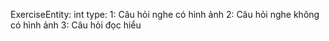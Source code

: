 ExerciseEntity: 
  int type:      1: Câu hỏi nghe có hình ảnh      2: Câu hỏi nghe không có hình ảnh       3: Câu hỏi đọc hiểu
